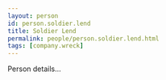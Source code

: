 ```yaml
---
layout: person
id: person.soldier.lend
title: Soldier Lend
permalink: people/person.soldier.lend.html
tags: [company.wreck]
---
```


Person details...